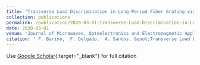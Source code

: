 ```yaml
---
title: "Transverse Load Discrimination in Long-Period Fiber Grating via Artificial Neural Network"
collection: publications
permalink: /publication/2020-03-01-Transverse-Load-Discrimination-in-Long-Period-Fiber-Grating-via-Artificial-Neural-Network
date: 2020-03-01
venue: 'Journal of Microwaves, Optoelectronics and Electromagnetic Applications'
citation: ' F. Barino,  F. Delgado,  A. Santos, &quot;Transverse Load Discrimination in Long-Period Fiber Grating via Artificial Neural Network.&quot; Journal of Microwaves, Optoelectronics and Electromagnetic Applications, 2020.'
---
```

Use [Google Scholar](https://scholar.google.com/scholar?q=Transverse+Load+Discrimination+in+Long+Period+Fiber+Grating+via+Artificial+Neural+Network){:target="_blank"} for full citation